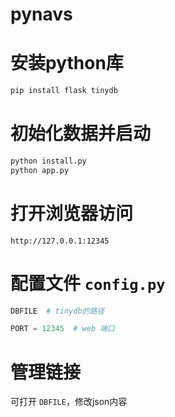 # pynavs

# 安装python库

```bash
pip install flask tinydb
```

# 初始化数据并启动

```bash
python install.py
python app.py
```

# 打开浏览器访问

```
http://127.0.0.1:12345
```

# 配置文件 `config.py`

```python
DBFILE  # tinydb的路径

PORT = 12345  # web 端口
```

# 管理链接

可打开 `DBFILE`，修改json内容